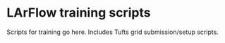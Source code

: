 # LArFlow training scripts

Scripts for training go here. Includes Tufts grid submission/setup scripts.

